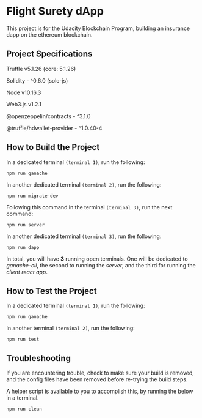 # Flight Surety dApp
This project is for the Udacity Blockchain Program, building an insurance dapp on the ethereum blockchain.

## Project Specifications
Truffle v5.1.26 (core: 5.1.26)

Solidity - ^0.6.0 (solc-js)

Node v10.16.3

Web3.js v1.2.1

@openzeppelin/contracts - ^3.1.0

@truffle/hdwallet-provider - ^1.0.40-4
## How to Build the Project
In a dedicated terminal <code>(terminal 1)</code>, run the following:

    npm run ganache

In another dedicated terminal <code>(terminal 2)</code>, run the following:

    npm run migrate-dev

Following this command in the terminal <code>(terminal 3)</code>, run the next command:

    npm run server

In another dedicated terminal <code>(terminal 3)</code>, run the following:

    npm run dapp

In total, you will have <b>3</b> running open terminals. One will be dedicated to <i>ganache-cli</i>, the second to running the <i>server</i>, and the third for running the <i>client react app</i>.

## How to Test the Project
In a dedicated terminal <code>(terminal 1)</code>, run the following:

    npm run ganache

In another terminal <code>(terminal 2)</code>, run the following:

    npm run test

## Troubleshooting
If you are encountering trouble, check to make sure your build is removed, and the config files have been removed before re-trying the build steps. 

A helper script is available to you to accomplish this, by running the below in a terminal.

    npm run clean
